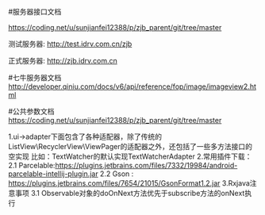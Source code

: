 #服务器接口文档

https://coding.net/u/sunjianfei12388/p/zjb_parent/git/tree/master

测试服务器:  http://test.idrv.com.cn/zjb

正式服务器:  http://zjb.idrv.com.cn


#七牛服务器文档
http://developer.qiniu.com/docs/v6/api/reference/fop/image/imageview2.html

#公共参数文档
https://coding.net/u/sunjianfei12388/p/zjb_parent/git/tree/master
  
1.ui->adapter下面包含了各种适配器，除了传统的ListView\RecyclerView\ViewPager的适配器之外，还包括了一些多方法接口的空实现
    比如：TextWatcher的默认实现TextWatcherAdapter
2.常用插件下载：
  2.1 Parcelable:https://plugins.jetbrains.com/files/7332/19984/android-parcelable-intellij-plugin.jar
  2.2 Gson : https://plugins.jetbrains.com/files/7654/21015/GsonFormat1.2.jar
3.Rxjava注意事项
  3.1 Observable对象的doOnNext方法优先于subscribe方法的onNext执行